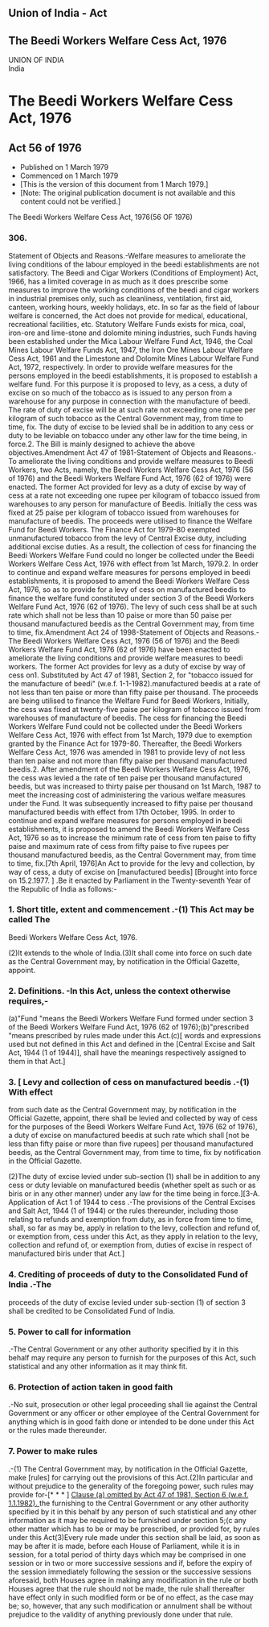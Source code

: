 ## Union of India - Act

## The Beedi Workers Welfare Cess Act, 1976

UNION OF INDIA  
India

# The Beedi Workers Welfare Cess Act, 1976

## Act 56 of 1976

  * Published on 1 March 1979 
  * Commenced on 1 March 1979 
  * [This is the version of this document from 1 March 1979.] 
  * [Note: The original publication document is not available and this content could not be verified.] 

The Beedi Workers Welfare Cess Act, 1976(56 OF 1976)

### 306.

Statement of Objects and Reasons.-Welfare measures to ameliorate the living
conditions of the labour employed in the beedi establishments are not
satisfactory. The Beedi and Cigar Workers (Conditions of Employment) Act,
1966, has a limited coverage in as much as it does prescribe some measures to
improve the working conditions of the beedi and cigar workers in industrial
premises only, such as cleanliness, ventilation, first aid, canteen, working
hours, weekly holidays, etc. In so far as the field of labour welfare is
concerned, the Act does not provide for medical, educational, recreational
facilities, etc. Statutory Welfare Funds exists for mica, coal, iron-ore and
lime-stone and dolomite mining industries, such Funds having been established
under the Mica Labour Welfare Fund Act, 1946, the Coal Mines Labour Welfare
Funds Act, 1947, the Iron Ore Mines Labour Welfare Cess Act, 1961 and the
Limestone and Dolomite Mines Labour Welfare Fund Act, 1972, respectively. In
order to provide welfare measures for the persons employed in the beedi
establishments, it is proposed to establish a welfare fund. For this purpose
it is proposed to levy, as a cess, a duty of excise on so much of the tobacco
as is issued to any person from a warehouse for any purpose in connection with
the manufacture of beedi. The rate of duty of excise will be at such rate not
exceeding one rupee per kilogram of such tobacco as the Central Government
may, from time to time, fix. The duty of excise to be levied shall be in
addition to any cess or duty to be leviable on tobacco under any other law for
the time being, in force.2\. The Bill is mainly designed to achieve the above
objectives.Amendment Act 47 of 1981-Statement of Objects and Reasons.-To
ameliorate the living conditions and provide welfare measures to Beedi
Workers, two Acts, namely, the Beedi Workers Welfare Cess Act, 1976 (56 of
1976) and the Beedi Workers Welfare Fund Act, 1976 (62 of 1976) were enacted.
The former Act provided for levy as a duty of excise by way of cess at a rate
not exceeding one rupee per kilogram of tobacco issued from warehouses to any
person for manufacture of Beedis. Initially the cess was fixed at 25 paise per
kilogram of tobacco issued from warehouses for manufacture of beedis. The
proceeds were utilised to finance the Welfare Fund for Beedi Workers. The
Finance Act for 1979-80 exempted unmanufactured tobacco from the levy of
Central Excise duty, including additional excise duties. As a result, the
collection of cess for financing the Beedi Workers Welfare Fund could no
longer be collected under the Beedi Workers Welfare Cess Act, 1976 with effect
from 1st March, 1979.2\. In order to continue and expand welfare measures for
persons employed in beedi establishments, it is proposed to amend the Beedi
Workers Welfare Cess Act, 1976, so as to provide for a levy of cess on
manufactured beedis to finance the welfare fund constituted under section 3 of
the Beedi Workers Welfare Fund Act, 1976 (62 of 1976). The levy of such cess
shall be at such rate which shall not be less than 10 paise or more than 50
paise per thousand manufactured beedis as the Central Government may, from
time to time, fix.Amendment Act 24 of 1998-Statement of Objects and
Reasons.-The Beedi Workers Welfare Cess Act, 1976 (56 of 1976) and the Beedi
Workers Welfare Fund Act, 1976 (62 of 1976) have been enacted to ameliorate
the living conditions and provide welfare measures to beedi workers. The
former Act provides for levy as a duty of excise by way of cess on1.
Substituted by Act 47 of 1981, Section 2, for "tobacco issued for the
manufacture of beedi" (w.e.f. 1-1-1982).manufactured beedis at a rate of not
less than ten paise or more than fifty paise per thousand. The proceeds are
being utilised to finance the Welfare Fund for Beedi Workers, Initially, the
cess was fixed at twenty-five paise per kilogram of tobacco issued from
warehouses of manufacture of beedis. The cess for financing the Beedi Workers
Welfare Fund could not be collected under the Beedi Workers Welfare Cess Act,
1976 with effect from 1st March, 1979 due to exemption granted by the Finance
Act for 1979-80. Thereafter, the Beedi Workers Welfare Cess Act, 1976 was
amended in 1981 to provide levy of not less than ten paise and not more than
fifty paise per thousand manufactured beedis.2\. After amendment of the Beedi
Workers Welfare Cess Act, 1976, the cess was levied a the rate of ten paise
per thousand manufactured beedis, but was increased to thirty paise per
thousand on 1st March, 1987 to meet the increasing cost of administering the
various welfare measures under the Fund. It was subsequently increased to
fifty paise per thousand manufactured beedis with effect from 17th October,
1995. In order to continue and expand welfare measures for persons employed in
beedi establishments, it is proposed to amend the Beedi Workers Welfare Cess
Act, 1976 so as to increase the minimum rate of cess from ten paise to fifty
paise and maximum rate of cess from fifty paise to five rupees per thousand
manufactured beedis, as the Central Government may, from time to time,
fix.[7th April, 1976]An Act to provide for the levy and collection, by way of
cess, a duty of excise on [manufactured beedis] [Brought into force on
15.2.1977. ] .Be it enacted by Parliament in the Twenty-seventh Year of the
Republic of India as follows:-

### 1. Short title, extent and commencement .-(1) This Act may be called The
Beedi Workers Welfare Cess Act, 1976.

(2)It extends to the whole of India.(3)It shall come into force on such date
as the Central Government may, by notification in the Official Gazette,
appoint.

### 2. Definitions. -In this Act, unless the context otherwise requires,-

(a)"Fund "means the Beedi Workers Welfare Fund formed under section 3 of the
Beedi Workers Welfare Fund Act, 1976 (62 of 1976);(b)"prescribed "means
prescribed by rules made under this Act.(c)[ words and expressions used but
not defined in this Act and defined in the [Central Excise and Salt Act, 1944
(1 of 1944)], shall have the meanings respectively assigned to them in that
Act.]

### 3. [ Levy and collection of cess on manufactured beedis .-(1) With effect
from such date as the Central Government may, by notification in the Official
Gazette, appoint, there shall be levied and collected by way of cess for the
purposes of the Beedi Workers Welfare Fund Act, 1976 (62 of 1976), a duty of
excise on manufactured beedis at such rate which shall [not be less than fifty
paise or more than five rupees] per thousand manufactured beedis, as the
Central Government may, from time to time, fix by notification in the Official
Gazette.

(2)The duty of excise levied under sub-section (1) shall be in addition to any
cess or duty leviable on manufactured beedis (whether spelt as such or as
biris or in any other manner) under any law for the time being in force.][3-A.
Application of Act 1 of 1944 to cess .-The provisions of the Central Excises
and Salt Act, 1944 (1 of 1944) or the rules thereunder, including those
relating to refunds and exemption from duty, as in force from time to time,
shall, so far as may be, apply in relation to the levy, collection and refund
of, or exemption from, cess under this Act, as they apply in relation to the
levy, collection and refund of, or exemption from, duties of excise in respect
of manufactured biris under that Act.]

### 4. Crediting of proceeds of duty to the Consolidated Fund of India .-The
proceeds of the duty of excise levied under sub-section (1) of section 3 shall
be credited to be Consolidated Fund of India.

### 5. Power to call for information

.-The Central Government or any other authority specified by it in this behalf
may require any person to furnish for the purposes of this Act, such
statistical and any other information as it may think fit.

### 6. Protection of action taken in good faith

.-No suit, prosecution or other legal proceeding shall lie against the Central
Government or any officer or other employee of the Central Government for
anything which is in good faith done or intended to be done under this Act or
the rules made thereunder.

### 7. Power to make rules

.-(1) The Central Government may, by notification in the Official Gazette,
make [rules] for carrying out the provisions of this Act.(2)In particular and
without prejudice to the generality of the foregoing power, such rules may
provide for-[* * * ] [Clause (a) omitted by Act 47 of 1981, Section 6 (w.e.f.
1.1.1982). ](b)the furnishing to the Central Government or any other authority
specified by it in this behalf by any person of such statistical and any other
information as it may be required to be furnished under section 5;(c any other
matter which has to be or may be prescribed, or provided for, by rules under
this Act(3)Every rule made under this section shall be laid, as soon as may be
after it is made, before each House of Parliament, while it is in session, for
a total period of thirty days which may be comprised in one session or in two
or more successive sessions and if, before the expiry of the session
immediately following the session or the successive sessions aforesaid, both
Houses agree in making any modification in the rule or both Houses agree that
the rule should not be made, the rule shall thereafter have effect only in
such modified form or be of no effect, as the case may be; so, however, that
any such modification or annulment shall be without prejudice to the validity
of anything previously done under that rule.


